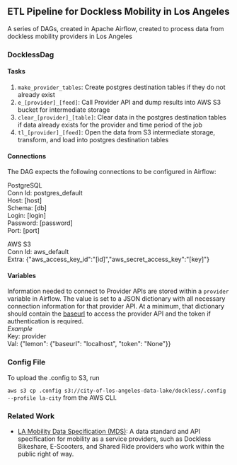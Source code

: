 ## ETL Pipeline for Dockless Mobility in Los Angeles

A series of DAGs, created in Apache Airflow, created to process data from dockless mobility providers in Los Angeles

### DocklessDag
#### Tasks
1. `make_provider_tables`: Create postgres destination tables if they do not already exist 
2. `e_[provider]_[feed]`: Call Provider API and dump results into AWS S3 bucket for intermediate storage
3. `clear_[provider]_[table]`: Clear data in the postgres destination tables if data already exists for the provider and time period of the job
4. `tl_[provider]_[feed]`: Open the data from S3 intermediate storage, transform, and load into postgres destination tables 

#### Connections
The DAG expects the following connections to be configured in Airflow:

PostgreSQL  
Conn Id: postgres_default  
Host: [host]  
Schema: [db]  
Login: [login]  
Password: [password]  
Port: [port]  

AWS S3  
Conn Id: aws_default  
Extra: {"aws_access_key_id":"[id]","aws_secret_access_key":"[key]"}  

#### Variables
Information needed to connect to Provider APIs are stored within a `provider` variable in Airflow. The value is set to a JSON dictionary with all necessary connection information for that provider API. At a minimum, that dictionary should contain the [baseurl](https://github.com/CityOfLosAngeles/mobility-data-specification/blob/dev/providers.csv) to access the provider API and the token if authentication is required.  
*Example*  
Key: provider  
Val: {"lemon": {"baseurl": "localhost", "token": "None"}}  

### Config File 

To upload the .config to S3, run 

`aws s3 cp .config s3://city-of-los-angeles-data-lake/dockless/.config --profile la-city` from the AWS CLI.


### Related Work
* [LA Mobility Data Specification (MDS)](https://github.com/CityOfLosAngeles/mobility-data-specification): A data standard and API specification for mobility as a service providers, such as Dockless Bikeshare, E-Scooters, and Shared Ride providers who work within the public right of way.
